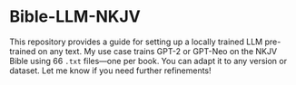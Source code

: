 # Bible-LLM-NKJV
This repository provides a guide for setting up a locally trained LLM pre-trained on any text. My use case trains GPT-2 or GPT-Neo on the NKJV Bible using 66 `.txt` files—one per book. You can adapt it to any version or dataset. Let me know if you need further refinements! 
